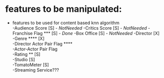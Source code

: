 # features to be manipulated:

- features to be used for content based knn algorithm  
    -Audience Score [S] - _NotNeeded_ 
    -Critics Score [S]  - _NotNeeded_
    -Franchise Flag *** [S] - _Done_ 
    -Box Office [S]  - _NotNeeded_
    -Director [X]  
    -Genre **** [X]  
    -Director Actor Pair Flag ****  
    -Actor-Actor Pair Flag  
    -Rating ** [S]  
    -Studio [S]  
    -TomatoMeter [S]  
    -Streaming Service???  


